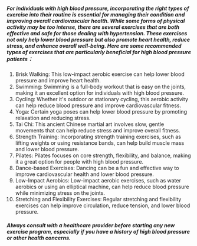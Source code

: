 ##### For individuals with high blood pressure, incorporating the right types of exercise into their routine is essential for managing their condition and improving overall cardiovascular health. While some forms of physical activity may be too intense, there are several exercises that are both effective and safe for those dealing with hypertension. These exercises not only help lower blood pressure but also promote heart health, reduce stress, and enhance overall well-being. Here are some recommended types of exercises that are particularly beneficial for high blood pressure patients：

1. Brisk Walking: This low-impact aerobic exercise can help lower blood pressure and improve heart health.
2. Swimming: Swimming is a full-body workout that is easy on the joints, making it an excellent option for individuals with high blood pressure.
3. Cycling: Whether it's outdoor or stationary cycling, this aerobic activity can help reduce blood pressure and improve cardiovascular fitness.
4. Yoga: Certain yoga poses can help lower blood pressure by promoting relaxation and reducing stress.
5. Tai Chi: This ancient Chinese martial art involves slow, gentle movements that can help reduce stress and improve overall fitness.
6. Strength Training: Incorporating strength training exercises, such as lifting weights or using resistance bands, can help build muscle mass and lower blood pressure.
7. Pilates: Pilates focuses on core strength, flexibility, and balance, making it a great option for people with high blood pressure.
8. Dance-based Exercises: Dancing can be a fun and effective way to improve cardiovascular health and lower blood pressure.
9. Low-Impact Aerobics: Low-impact aerobic exercises, such as water aerobics or using an elliptical machine, can help reduce blood pressure while minimizing stress on the joints.
10. Stretching and Flexibility Exercises: Regular stretching and flexibility exercises can help improve circulation, reduce tension, and lower blood pressure.

##### Always consult with a healthcare provider before starting any new exercise program, especially if you have a history of high blood pressure or other health concerns.